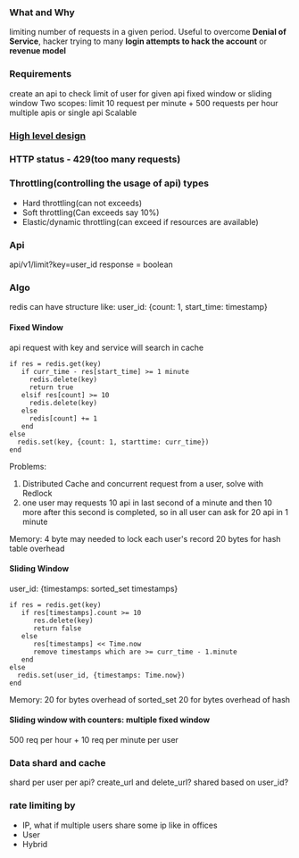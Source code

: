 ### What and Why
limiting number of requests in a given period. 
Useful to overcome **Denial of Service**, hacker trying to many **login attempts to hack the account** or **revenue model**

### Requirements
create an api to check limit of user for given api
fixed window or sliding window
Two scopes: limit 10 request per minute + 500 requests per hour
multiple apis or single api
Scalable

### [High level design](https://docs.google.com/drawings/d/1ikYf8cV_VbFZzfnlSQ0AJo7JACfO9xi5nHLZ6lbYD1A/edit)

### HTTP status - 429(too many requests)

### Throttling(controlling the usage of api) types
- Hard throttling(can not exceeds)
- Soft throttling(Can exceeds say 10%)
- Elastic/dynamic throttling(can exceed if resources are available)

### Api
api/v1/limit?key=user_id
response = boolean

### Algo
redis can have structure like:
user_id: {count: 1, start_time: timestamp}

#### Fixed Window
api request with key and service will search in cache

```
if res = redis.get(key)
   if curr_time - res[start_time] >= 1 minute
     redis.delete(key)
     return true  
   elsif res[count] >= 10
     redis.delete(key)
   else
     redis[count] += 1
   end
else
  redis.set(key, {count: 1, starttime: curr_time})
end
```


Problems: 
1) Distributed Cache and concurrent request from a user, solve with Redlock
2) one user may requests 10 api in last second of a minute and then 10 more after this second is completed, so in all user can ask for 20 api in 1 minute

Memory:
4 byte may needed to lock each user's record
20 bytes for hash table overhead 

#### Sliding Window
user_id: {timestamps: sorted_set timestamps}

```
if res = redis.get(key)
   if res[timestamps].count >= 10
      res.delete(key)
      return false
   else
      res[timestamps] << Time.now
      remove timestamps which are >= curr_time - 1.minute
   end
else
  redis.set(user_id, {timestamps: Time.now})
end   
```
Memory:
20 for bytes overhead of sorted_set
20 for bytes overhead of hash

#### Sliding window with counters: multiple fixed window
500 req per hour + 10 req per minute per user

### Data shard and cache
shard per user per api? create_url and delete_url?
shared based on user_id?


### rate limiting by
- IP, what if multiple users share some ip like in offices
- User
- Hybrid

